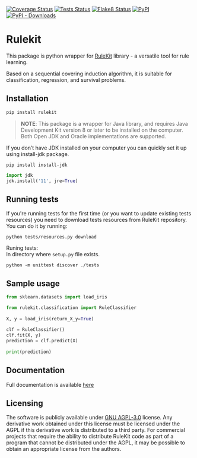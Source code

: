 [![Coverage Status](https://adaa-polsl.github.io/RuleKit-python/badges/coverage-badge.svg?dummy=8484744)](https://adaa-polsl.github.io/RuleKit-python/reports/coverage/index.html)
[![Tests Status](https://adaa-polsl.github.io/RuleKit-python/badges/test-badge.svg?dummy=8484744)](https://adaa-polsl.github.io/RuleKit-python/reports/junit/report.html)
[![Flake8 Status](https://adaa-polsl.github.io/RuleKit-python/badges/flake8-badge.svg?dummy=8484744)](https://adaa-polsl.github.io/RuleKit-python/reports/flake8/index.html)
[![PyPI](https://img.shields.io/pypi/v/rulekit?label=pypi%20package)](https://pypi.org/project/rulekit/)
[![PyPI - Downloads](https://img.shields.io/pypi/dm/rulekit)](https://pypi.org/project/rulekit/)

# Rulekit

This package is python wrapper for [RuleKit](https://github.com/adaa-polsl/RuleKit) library - a versatile tool for rule learning. 
 
Based on a sequential covering induction algorithm, it is suitable for classification, regression, and survival problems.
 
## Installation
 
```bash
pip install rulekit
```

> **NOTE**: 
This package is a wrapper for Java library, and requires Java Development Kit version 8 or later to be installed on the computer. Both Open JDK and Oracle implementations are supported.

If you don’t have JDK installed on your computer you can quickly set it up using install-jdk package.
```
pip install install-jdk
```
```python
import jdk
jdk.install('11', jre=True)
```
 
## Running tests
 
If you're running tests for the first time (or you want to update existing tests resources) you need to download tests resources from RuleKit repository. You can do it by running:
```
python tests/resources.py download
```
Runing tests:    
In directory where `setup.py` file exists.
```
python -m unittest discover ./tests
```
 
## Sample usage
 
```python
from sklearn.datasets import load_iris

from rulekit.classification import RuleClassifier
 
X, y = load_iris(return_X_y=True)
 
clf = RuleClassifier()
clf.fit(X, y)
prediction = clf.predict(X)
 
print(prediction)
```
 
## Documentation
 
Full documentation is available [here](https://adaa-polsl.github.io/RuleKit-python/)

## Licensing

The software is publicly available under [GNU AGPL-3.0](https://github.com/adaa-polsl/RuleKit-python/blob/main/LICENSE) license. Any derivative work obtained under this license must be licensed under the AGPL if this derivative work is distributed to a third party. For commercial projects that require the ability to distribute RuleKit code as part of a program that cannot be distributed under the AGPL, it may be possible to obtain an appropriate license from the authors.
